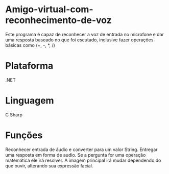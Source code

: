 # Amigo-virtual-com-reconhecimento-de-voz
Este programa é capaz de reconhecer a voz de entrada no microfone e dar uma resposta baseado no que foi escutado, inclusive fazer operações básicas como (+, -, *, /)

# Plataforma
.NET

# Linguagem
C Sharp

# Funções
Reconhecer entrada de áudio e converter para um valor String.
Entregar uma resposta em forma de audio.
Se a pergunta for uma operação matemática ele irá resolver.
A imagem principal irá mudar dependendo do que ouvir, alterando sua expressão facial.

